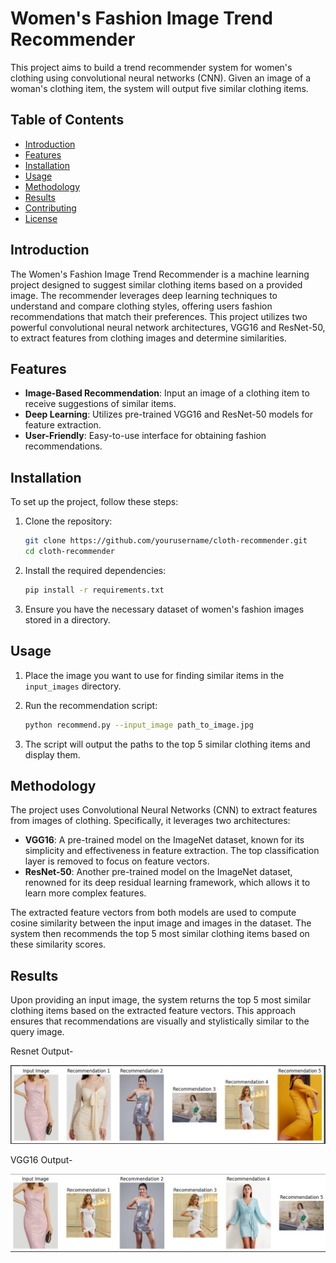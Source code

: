 
# Women's Fashion Image Trend Recommender

This project aims to build a trend recommender system for women's clothing using convolutional neural networks (CNN). Given an image of a woman's clothing item, the system will output five similar clothing items.

## Table of Contents
- [Introduction](#introduction)
- [Features](#features)
- [Installation](#installation)
- [Usage](#usage)
- [Methodology](#methodology)
- [Results](#results)
- [Contributing](#contributing)
- [License](#license)

## Introduction

The Women's Fashion Image Trend Recommender is a machine learning project designed to suggest similar clothing items based on a provided image. The recommender leverages deep learning techniques to understand and compare clothing styles, offering users fashion recommendations that match their preferences. This project utilizes two powerful convolutional neural network architectures, VGG16 and ResNet-50, to extract features from clothing images and determine similarities.

## Features

- **Image-Based Recommendation**: Input an image of a clothing item to receive suggestions of similar items.
- **Deep Learning**: Utilizes pre-trained VGG16 and ResNet-50 models for feature extraction.
- **User-Friendly**: Easy-to-use interface for obtaining fashion recommendations.

## Installation

To set up the project, follow these steps:

1. Clone the repository:
    ```bash
    git clone https://github.com/yourusername/cloth-recommender.git
    cd cloth-recommender
    ```

2. Install the required dependencies:
    ```bash
    pip install -r requirements.txt
    ```

3. Ensure you have the necessary dataset of women's fashion images stored in a directory.

## Usage

1. Place the image you want to use for finding similar items in the `input_images` directory.

2. Run the recommendation script:
    ```bash
    python recommend.py --input_image path_to_image.jpg
    ```

3. The script will output the paths to the top 5 similar clothing items and display them.

## Methodology

The project uses Convolutional Neural Networks (CNN) to extract features from images of clothing. Specifically, it leverages two architectures:
- **VGG16**: A pre-trained model on the ImageNet dataset, known for its simplicity and effectiveness in feature extraction. The top classification layer is removed to focus on feature vectors.
- **ResNet-50**: Another pre-trained model on the ImageNet dataset, renowned for its deep residual learning framework, which allows it to learn more complex features.

The extracted feature vectors from both models are used to compute cosine similarity between the input image and images in the dataset. The system then recommends the top 5 most similar clothing items based on these similarity scores.

## Results

Upon providing an input image, the system returns the top 5 most similar clothing items based on the extracted feature vectors. This approach ensures that recommendations are visually and stylistically similar to the query image.

Resnet Output-

![Resnet result](resnet_output.png)


VGG16 Output-

![Resnet result](vgg_output.png)


